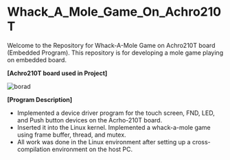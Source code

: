 # Whack_A_Mole_Game_On_Achro210T
 


Welcome to the Repository for Whack-A-Mole Game on Achro210T board (Embedded Program). This repository is for developing a mole game playing on embedded board. 

**[Achro210T board used in Project]**

![borad](https://user-images.githubusercontent.com/14557402/217771814-65ac2231-eef7-49a1-9fff-9b78373a6632.JPG)

**[Program Description]**     
* Implemented a device driver program for the touch screen, FND, LED, and Push button devices on the Acrho-210T board. 
* Inserted it into the Linux kernel. Implemented a whack-a-mole game using frame buffer, thread, and mutex. 
* All work was done in the Linux environment after setting up a cross-compilation environment on the host PC. 
